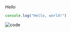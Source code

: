 *Hello*

```javascript
console.log("Hello, world!")
```

![code](https://user-images.githubusercontent.com/860704/63093104-1a5bdd00-bf8e-11e9-82ae-fa82bb5b0280.png)
